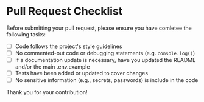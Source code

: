 # Pull Request Checklist

Before submitting your pull request, please ensure you have comletee the following tasks:

- [ ] Code follows the project's style guidelines
- [ ] No commented-out code or debugging statements (e.g. `console.log()`)
- [ ] If a documentation update is necessary, have you updated the README and/or the main .env.example
- [ ] Tests have been added or updated to cover changes
- [ ] No sensitive information (e.g., secrets, passwords) is include in the code

Thank you for your contribution!